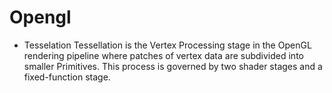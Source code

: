 # Opengl
* Tesselation
Tessellation is the Vertex Processing stage in the OpenGL rendering pipeline where patches of vertex data are subdivided into smaller Primitives. This process is governed by two shader stages and a fixed-function stage.
